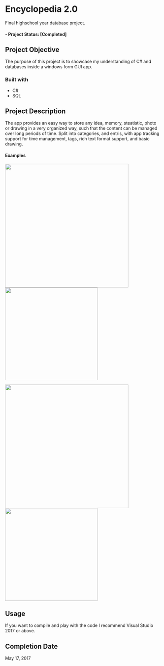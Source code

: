# Encyclopedia 2.0
Final highschool year database project.

#### - Project Status: [Completed]
## Project Objective
The purpose of this project is to showcase my understanding of C# and databases inside a windows form GUI app.

### Built with
  * C#
  * SQL
  
## Project Description
The app provides an easy way to store any idea, memory, steatistic, photo or drawing in a very organized way, such that the content can be managed over long periods of time.
Split into categories, and entris, with app tracking support for time management, tags, rich text format support, and basic drawing.

#### Examples
<img src="https://i.imgur.com/6MgZL5D.png" width="400"> <img src="https://i.imgur.com/iFlir0s.png" width="300"> 

<img src="https://i.imgur.com/zKcWWsi.png" width="400"> <img src="https://i.imgur.com/Df9AtTW.png" width="300">  

## Usage
If you want to compile and play with the code I recommend Visual Studio 2017 or above.

## Completion Date
May 17, 2017
